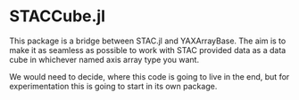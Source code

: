 # STACCube.jl

This package is a bridge between STAC.jl and YAXArrayBase. 
The aim is to make it as seamless as possible to work with STAC provided data as a data cube in whichever named axis array type you want. 

We would need to decide, where this code is going to live in the end, but for experimentation this is going to start in its own package. 

